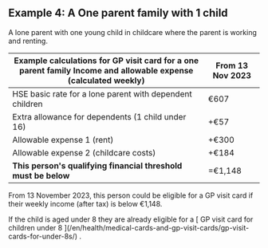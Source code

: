 ##  Example 4: A One parent family with 1 child

A lone parent with one young child in childcare where the parent is working
and renting.

Example calculations for GP visit card for a one parent family  **Income and allowable expense (calculated weekly)** |  **From 13 Nov 2023**  
---|---  
HSE basic rate for a lone parent with dependent children  |  €607   
Extra allowance for dependents (1 child under 16)  |  +€57   
Allowable expense 1 (rent)  |  +€300   
Allowable expense 2 (childcare costs)  |  +€184   
**This person's** **qualifying financial threshold** **must be below** |  =€1,148   
  
From 13 November 2023, this person could be eligible for a GP visit card if
their weekly income (after tax) is below €1,148.

If the child is aged under 8 they are already eligible for a [ GP visit card
for children under 8 ](/en/health/medical-cards-and-gp-visit-cards/gp-visit-
cards-for-under-8s/) .

